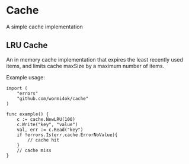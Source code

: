 # Cache

A simple cache implementation

## LRU Cache

An in memory cache implementation that expires the least recently used items, and limits cache maxSize by a maximum
number of items.

Example usage:

```
import (
	"errors"
	"github.com/wormi4ok/cache"
)

func example() {
	c := cache.NewLRU(100)
	c.Write("key", "value")
	val, err := c.Read("key")
	if !errors.Is(err,cache.ErrorNoValue){
	    // cache hit
    }
    // cache miss
}
```
